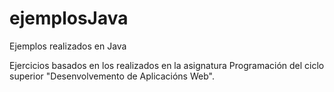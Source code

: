 # ejemplosJava
Ejemplos realizados en Java

Ejercicios basados en los realizados en la asignatura Programación del ciclo superior "Desenvolvemento de Aplicacións Web".

